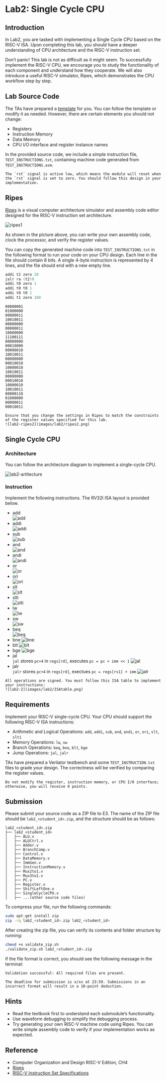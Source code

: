# Lab2: Single Cycle CPU

## Introduction

In Lab2, you are tasked with implementing a Single Cycle CPU based on the RISC-V ISA. Upon completing this lab, you should have a deeper understanding of CPU architecture and the RISC-V instruction set.

Don’t panic! This lab is not as difficult as it might seem. To successfully implement the RISC-V CPU, we encourage you to study the functionality of each component and understand how they cooperate. We will also introduce a useful RISC-V simulator, Ripes, which demonstrates the CPU workflow step by step.

## Lab Source Code

The TAs have prepared a [template](https://github.com/nycu-caslab/CO2025/tree/main/Lab2) for you. You can follow the template or modify it as needed. However, there are certain elements you should not change:

- Registers
- Instruction Memory
- Data Memory
- CPU I/O interface and register instance names

In the provided source code, we include a simple instruction file, `TEST_INSTRUCTIONS.txt`, containing machine code generated from `TEST_INSTRUCTIONS.asm`.

```{important}
The `rst` signal is active low, which means the module will reset when the `rst` signal is set to zero. You should follow this design in your implementation.
```

## Ripes

[Ripes](https://ripes.me/) is a visual computer architecture simulator and assembly code editor designed for the RISC-V instruction set architecture.

![ripes1](images/lab2/ripes1.png)

As shown in the picture above, you can write your own assembly code, clock the processor, and verify the register values.

You can copy the generated machine code into `TEST_INSTRUCTIONS.txt` in the following format to run your code on your CPU design. Each line in the file should contain 8 bits. A single 4-byte instruction is represented by 4 lines, and the file should end with a new empty line.

```asm
addi t2 zero 20
jalr ra (t2)0
addi t0 zero 1
addi t0 t0 1
addi t0 t0 1
addi t1 zero 100
```

```
00000001
01000000
00000011
10010011
00000000
00000011
10000000
11100111
00000000
00010000
00000010
10010011
00000000
00010010
10000010
10010011
00000000
00010010
10000010
10010011
00000110
01000000
00000011
00010011
```

```{important}
Ensure that you change the settings in Ripes to match the constraints of the register values specified for this lab.
![lab2-ripes2](images/lab2/ripes2.png)
```

## Single Cycle CPU

### Architecture

You can follow the architecture diagram to implement a single-cycle CPU.

![lab2-artitecture](images/lab2/artitecture.jpg)

### Instruction

Implement the following instructions. The RV32I ISA layout is provided below.

- add  
  ![add](images/lab2/add.png)
- addi  
  ![addi](images/lab2/addi.png)
- sub  
  ![sub](images/lab2/sub.png)
- and  
  ![and](images/lab2/and.png)
- andi  
  ![andi](images/lab2/andi.png)
- or  
  ![or](images/lab2/or.png)
- ori  
  ![ori](images/lab2/ori.png)
- slt  
  ![slt](images/lab2/slt.png)
- slti  
  ![slti](images/lab2/slti.png)
- lw  
  ![lw](images/lab2/lw.png)
- sw  
  ![sw](images/lab2/sw.png)
- beq  
  ![beq](images/lab2/beq.png)
- bne
  ![bne](images/lab2/bne.png)
- blt
  ![blt](images/lab2/blt.png)
- bge
  ![bge](images/lab2/bge.png)
- jal  
   `jal` stores `pc+4` in `regs[rd]`, executes `pc = pc + imm << 1`
  ![jal](images/lab2/jal.png)
- jalr  
  `jalr` stores `pc+4` in `regs[rd]`, exectues `pc = regs[rs1] + imm`
  ![jalr](images/lab2/jalr.png)

```{important}
All operations are signed. You must follow this ISA table to implement your instructions:
![lab2-2](images/lab2/ISAtable.png)
```

## Requirements

Implement your RISC-V single-cycle CPU. Your CPU should support the following RISC-V ISA instructions:

- Arithmetic and Logical Operations: `add`, `addi`, `sub`, `and`, `andi`, `or`, `ori`, `slt`, `slti`
- Memory Operations: `lw`, `sw`
- Branch Operations: `beq`, `bne`, `blt`, `bge`
- Jump Operations: `jal`, `jalr`

TAs have prepared a Verilator testbench and some `TEST_INSTRUCTION.txt` files to grade your design. The correctness will be verified by comparing the register values.

```{warning}
Do not modify the register, instruction memory, or CPU I/O interface; otherwise, you will receive 0 points.
```

## Submission

Please submit your source code as a ZIP file to E3. The name of the ZIP file should be `lab2_<student_id>.zip`, and the structure should be as follows:

```
lab2_<student_id>.zip
├── lab2_<student_id>
│   ├── ALU.v
│   ├── ALUCtrl.v
│   ├── Adder.v
│   ├── BranchComp.v
│   ├── Control.v
│   ├── DataMemory.v
│   ├── ImmGen.v
│   ├── InstructionMemory.v
│   ├── Mux2to1.v
│   ├── Mux3to1.v
│   ├── PC.v
│   ├── Register.v
│   ├── ShiftLeftOne.v
│   ├── SingleCycleCPU.v
│   ├── ...(other source code files)
```

To compress your file, run the following commands:

```bash
sudo apt-get install zip
zip -rq lab2_<student_id>.zip lab2_<student_id>
```

After creating the zip file, you can verify its contents and folder structure by running:

```bash
chmod +x validate_zip.sh
./validate_zip.sh lab2_<student_id>.zip
```

If the file format is correct, you should see the following message in the terminal:

```
Validation successful: All required files are present.
```

```{warning}
The deadline for submission is x/xx at 23:59. Submissions in an incorrect format will result in a 10-point deduction.
```

## Hints

- Read the textbook first to understand each submodule’s functionality.
- Use waveform debugging to simplify the debugging process.
- Try generating your own RISC-V machine code using Ripes. You can write simple assembly code to verify if your implementation works as expected.

## Reference

- Computer Organization and Design RISC-V Edition, CH4
- [Ripes](https://github.com/mortbopet/Ripes)
- [RISC-V Instruction Set Specifications](https://msyksphinz-self.github.io/riscv-isadoc/html/rvi.html)
